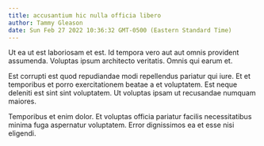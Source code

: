 ```yaml
---
title: accusantium hic nulla officia libero
author: Tammy Gleason
date: Sun Feb 27 2022 10:36:32 GMT-0500 (Eastern Standard Time)
---
```

Ut ea ut est laboriosam et est. Id tempora vero aut aut omnis provident assumenda. Voluptas ipsum architecto veritatis. Omnis qui earum et.

 Est corrupti est quod repudiandae modi repellendus pariatur qui iure. Et et temporibus et porro exercitationem beatae a et voluptatem. Est neque deleniti est sint sint voluptatem. Ut voluptas ipsam ut recusandae numquam maiores.

 Temporibus et enim dolor. Et voluptas officia pariatur facilis necessitatibus minima fuga aspernatur voluptatem. Error dignissimos ea et esse nisi eligendi.